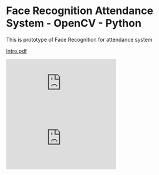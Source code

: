 

# Face Recognition Attendance System - OpenCV - Python
 This is prototype of Face Recognition for attendance system

[Intro.pdf](https://alexivaner.github.io/Slide_0860810_0860812_0860814.pdf)

<embed src="https://alexivaner.github.io/Slide_0860810_0860812_0860814.pdf" />

<embed src="https://alexivaner.github.io/hw5_0860810_0860812_0860814.pdf" />
